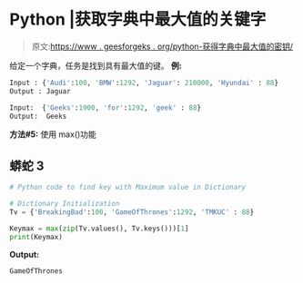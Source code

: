 # Python |获取字典中最大值的关键字

> 原文:[https://www . geesforgeks . org/python-获得字典中最大值的密钥/](https://www.geeksforgeeks.org/python-get-key-with-maximum-value-in-dictionary/)

给定一个字典，任务是找到具有最大值的键。
**例:**

```py
Input : {'Audi':100, 'BMW':1292, 'Jaguar': 210000, 'Hyundai' : 88}
Output : Jaguar

Input:  {'Geeks':1900, 'for':1292, 'geek' : 88}
Output:  Geeks
```

**方法#5:** 使用 max()功能

## 蟒蛇 3

```py
# Python code to find key with Maximum value in Dictionary

# Dictionary Initialization
Tv = {'BreakingBad':100, 'GameOfThrones':1292, 'TMKUC' : 88}

Keymax = max(zip(Tv.values(), Tv.keys()))[1]
print(Keymax)
```

**Output:** 

```py
GameOfThrones
```